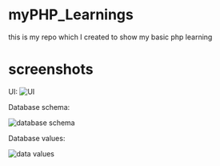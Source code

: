 # myPHP_Learnings
this is my repo which I created to show my basic php learning 


# screenshots
UI: 
![UI](https://github.com/Shevaitverma/myPHP_Learnings/assets/54855567/e7443089-10e0-4d79-aeb3-be82cc667773)

Database schema: 

![database schema](https://github.com/Shevaitverma/myPHP_Learnings/assets/54855567/d1490210-8e4e-4541-8943-d80d79bea8a9)


Database values:

![data values](https://github.com/Shevaitverma/myPHP_Learnings/assets/54855567/8f762479-e7e0-42c1-8076-80b8bdc8e804)
